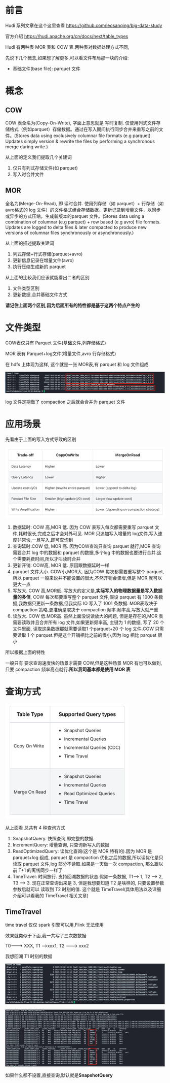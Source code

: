 # 前言
Hudi 系列文章在这个这里查看 https://github.com/leosanqing/big-data-study


官方介绍 https://hudi.apache.org/cn/docs/next/table_types

Hudi 有两种表 MOR 表和 COW 表.两种表对数据处理方式不同,

先说下几个概念,如果想了解更多,可以看文件布局那一块的介绍: 

- 基础文件(base file):  parquet 文件

# 概念

## COW

COW 表全名为(Copy-On-Write), 字面上意思就是 写时复制. 仅使用列式文件存储格式（例如parquet）存储数据。通过在写入期间执行同步合并来重写之前的文件。(Stores data using exclusively columnar file formats (e.g parquet). Updates simply version & rewrite the files by performing a synchronous merge during write.) 

从上面的定义我们提取几个关建词

1. 仅只有列式存储文件(如 parquet)
2. 写入时合并文件

## MOR

全名为(Merge-On-Read), 即 读时合并. 使用列存储（如 parquet）+ 行存储（如avro格式的 log 文件）的文件格式组合存储数据。更新记录到增量文件，以同步或异步的方式压缩，生成新版本的parquet 文件。(Stores data using a combination of columnar (e.g parquet) + row based (e.g avro) file formats. Updates are logged to delta files & later compacted to produce new versions of columnar files synchronously or asynchronously.)

从上面的描述提取关建词

1. 列式存储+行式存储(parquet+avro)
2. 更新信息记录在增量文件(avro)
3. 执行压缩生成新的 parquet



从上面的比较我们应该就能看出二者的区别

1. 文件类型区别
2. 更新数据,合并基础文件方式

**请记住上面两个区别,因为后面所有的特性都是基于这两个特点产生的**

# 文件类型

COW表仅只有 Parquet 文件(基础文件,列存储格式)

MOR 表有 Parquet+log文件(增量文件,avro 行存储格式)

在 hdfs 上体现为这样, 这个就是一张 MOR表,有 parquet 和 log 文件组成

![image-20231008102610036](./img/image-20231008102610036.png)



log 文件定期做了 compaction 之后就会合并为 parquet 文件

# 应用场景

先看由于上面的写入方式导致的区别

![image-20231008103047576](./img/image-20231008103047576.png)

1. 数据延时: COW 高,MOR 低. 因为 COW 表写入每次都需要重写 parquet 文件,耗时很长,完成之后才会对外可见. MOR 只追加写入增量的 log文件,写入速度非常快,一旦写入,即可查询到
2. 查询延时:COW 低, MOR 高. 因为COW查询只查询 parquet 就行,MOR 查询需要合并 log 中的数据和 parquet 的数据,多个log 中的数据也要进行合并.这个需要耗费时间,所以才叫读时合并
3. 更新开销: COW高, MOR 低. 原因跟数据延时一样
4. parquet 文件大小. COW小,MOR大. 因为COW 每次都需要重写整个 parquet,所以 parquet 一般来说并不能设置的很大,不然开销会骤增,但是 MOR 就可以更大一点
5. 写放大. COW 高,MOR低. 写放大的定义是,**实际写入的物理数据量是写入数据量的多倍**, COW 每次都要重写整个 parquet 文件,假设 parquet 有 1000 条数据,我数据只更新一条数据,但我实际 IO 写入了 1001 条数据. MOR表取决于 compaction 策略,更准确是取决于 compaction 频率.频率高,写放大就严重
6. 读放大. COW 低.MOR高. 虽然上面没说读放大的问题, 但是是存在的,MOR 表需要读取并且合并所有 log 文件,如果更新频率高, 主键为 1 的数据, 写了 20 个文件里面, 读取这条数据那就需要读取1 个parquet+20 个 log 文件.COW 只需要读取 1 个 parquet.但是这个开销相比之前的很小,因为 log 相比 parquet 很小

所以根据上面的特性

一般只有 要求查询速度快的场景才需要 COW,但是这种场景 MOR 有也可以做到,只要 compaction 频率高点就行.**所以我司基本都是使用 MOR 表**

# 查询方式

![image-20231008112110024](./img/image-20231008112110024.png)

从上面看 总共有 4 种查询方式

1. SnapshotQuery. 快照查询,即完整的数据.
2. IncrementQuery: 增量查询, 只查询新写入的数据
3. ReadOptimizedQuery: 读优化查询(这个是 MOR 特有的).因为 MOR 是 parquet+log 组成, parquet 是 compaction 优化之后的数据,所以读优化是只读取 parquet 文件,log 部分不读取.如果是一天做一次 compaction, 那么跟以前 T+1 的离线同步一样了
4. TimeTravel: 时间旅行. 支持回溯数据的状态.假如一条数据, T1--> 1, T2 --> 2, T3 --> 3. 现在正常查询出来是 3, 但是我想要知道 T2 是啥样的, 只要设置参数参数后就可以 读取到 T2 时刻的值. 这个就是 TimeTravel(具体用法以及详细介绍可以看我的 TimeTravel 相关文章)



## TimeTravel

time travel 仅仅 spark 引擎可以用,Flink 无法使用

效果就类似于下面,我一共写了三次数数据 

T0---> XXX, T1 -->xxx1, T2 ---> xxx2

我想回溯 T1 时刻的数据

![image-20231008162957444](./img/image-20231008162957444.png)

![image-20231008162736924](./img/image-20231008162736924.png)

如果什么都不设置,直接查询,默认就是**SnapshotQuery**